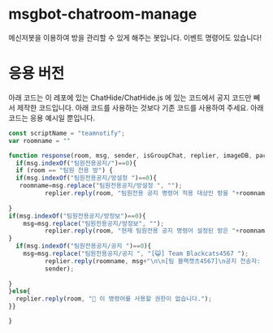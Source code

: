# msgbot-chatroom-manage
메신저봇을 이용하여 방을 관리할 수 있게 해주는 봇입니다. 이벤트 명령어도 있습니다!

# 응용 버전
아래 코드는 이 레포에 있는 ChatHide/ChatHide.js 에 있는 코드에서 공지 코드만 뻬서 제작한 코드입니다.
아래 코드를 사용하는 것보다 기존 코드를 사용하여 주세요. 아래 코드는 응용 예시일 뿐입니다.

```javascript
const scriptName = "teamnotify";
var roomname = ""

function response(room, msg, sender, isGroupChat, replier, imageDB, packageName) {
  if(msg.indexOf("팀원전용공지/")==0){
  if (room == "팀원 전용 방") { 
  if(msg.indexOf("팀원전용공지/방설정 ")==0){
   roomname=msg.replace("팀원전용공지/방설정 ", "");
          replier.reply(room, "팀원전용 공지 명령어 적용 대상인 방을 "+roomname+" 으로 변경했습니다.");
          
}
if(msg.indexOf("팀원전용공지/방정보")==0){
    msg=msg.replace("팀원전용공지/방정보", "");
          replier.reply(room, "현재 팀원전용 공지 명령어 설정된 방은 "+roomname+"입니다.");
}
  if(msg.indexOf("팀원전용공지/공지 ")==0){
    msg=msg.replace("팀원전용공지/공지 ", "[😺] Team Blackcats4567 ");
          replier.reply(roomname, msg+"\n\n[팀 블랙캣츠4567]\n공지 전송자: "+
          sender);
          
}
}else{
  replier.reply(room, "🚫 이 명령어를 사용할 권한이 없습니다.");
}}

}
```
  
